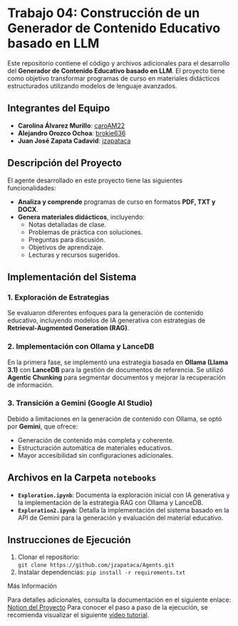 # Trabajo 04: Construcción de un Generador de Contenido Educativo basado en LLM

Este repositorio contiene el código y archivos adicionales para el desarrollo del **Generador de Contenido Educativo basado en LLM**. El proyecto tiene como objetivo transformar programas de curso en materiales didácticos estructurados utilizando modelos de lenguaje avanzados.

## Integrantes del Equipo
- **Carolina Álvarez Murillo**: [caroAM22](https://github.com/caroAM22)
- **Alejandro Orozco Ochoa**: [brokie636](https://github.com/brokie636)
- **Juan José Zapata Cadavid**: [jzapataca](https://github.com/jzapataca)

## Descripción del Proyecto
El agente desarrollado en este proyecto tiene las siguientes funcionalidades:

- **Analiza y comprende** programas de curso en formatos **PDF, TXT y DOCX**.
- **Genera materiales didácticos**, incluyendo:
  - Notas detalladas de clase.
  - Problemas de práctica con soluciones.
  - Preguntas para discusión.
  - Objetivos de aprendizaje.
  - Lecturas y recursos sugeridos.

## Implementación del Sistema
### 1. Exploración de Estrategias
Se evaluaron diferentes enfoques para la generación de contenido educativo, incluyendo modelos de IA generativa con estrategias de **Retrieval-Augmented Generation (RAG)**.

### 2. Implementación con Ollama y LanceDB
En la primera fase, se implementó una estrategia basada en **Ollama (Llama 3.1)** con **LanceDB** para la gestión de documentos de referencia. Se utilizó **Agentic Chunking** para segmentar documentos y mejorar la recuperación de información.

### 3. Transición a Gemini (Google AI Studio)
Debido a limitaciones en la generación de contenido con Ollama, se optó por **Gemini**, que ofrece:
- Generación de contenido más completa y coherente.
- Estructuración automática de materiales educativos.
- Mayor accesibilidad sin configuraciones adicionales.

## Archivos en la Carpeta `notebooks`
- **`Exploration.ipynb`**: Documenta la exploración inicial con IA generativa y la implementación de la estrategia RAG con Ollama y LanceDB.
- **`Exploration2.ipynb`**: Detalla la implementación del sistema basado en la API de Gemini para la generación y evaluación del material educativo.

## Instrucciones de Ejecución
1. Clonar el repositorio:  
   `git clone https://github.com/jzapataca/Agents.git`
2. Instalar dependencias:
   `pip install -r requirements.txt`

Más Información

Para detalles adicionales, consulta la documentación en el siguiente enlace: [Notion del Proyecto](https://pushy-brook-310.notion.site/Construcci-n-de-un-Generador-de-Contenido-Educativo-basado-en-LLM-570d40e4cb5d43c89fdd2fa3d4bea238) 
Para conocer el paso a paso de la ejecución, se recomienda visualizar el siguiente [video tutorial](https://www.youtube.com/watch?v=GPG772jHE6Y). 
